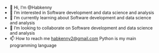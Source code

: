 - 👋 Hi, I’m @Habkenny
- 👀 I’m interested in Software development and data science and analysis
- 🌱 I’m currently learning about Software development and data science and analysis
- 💞️ I’m looking to collaborate on Software development and data science and analysis
- 📫 How to reach me habkenny2@gmail.com
Python is my main programming language
<!---
Habkenny/Habkenny is a ✨ special ✨ repository because its `README.md` (this file) appears on your GitHub profile.
You can click the Preview link to take a look at your changes.
--->
